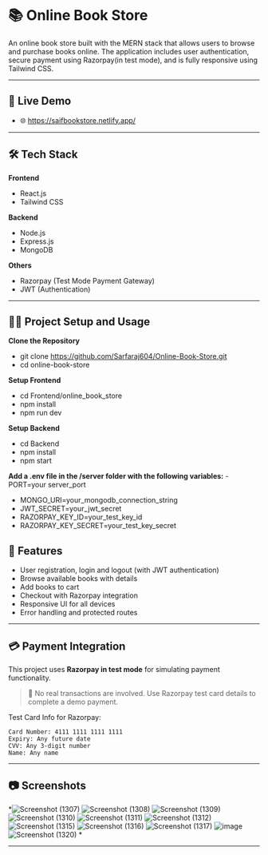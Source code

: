 # 📚 Online Book Store

An online book store built with the MERN stack that allows users to browse and purchase books online. The application includes user authentication, secure payment using Razorpay(in test mode), and is fully responsive using Tailwind CSS.

---

## 🚀 Live Demo

- 🌐 https://saifbookstore.netlify.app/

---

## 🛠 Tech Stack

**Frontend**  
- React.js  
- Tailwind CSS  

**Backend**  
- Node.js  
- Express.js  
- MongoDB  

**Others**  
- Razorpay (Test Mode Payment Gateway)  
- JWT (Authentication)

---

## 🧑‍💻 Project Setup and Usage

**Clone the Repository**
- git clone https://github.com/Sarfaraj604/Online-Book-Store.git
- cd online-book-store

**Setup Frontend**
- cd Frontend/online_book_store
- npm install
- npm run dev

**Setup Backend**
- cd Backend
- npm install
- npm start

**Add a .env file in the /server folder with the following variables:**
-PORT=your server_port
- MONGO_URI=your_mongodb_connection_string
- JWT_SECRET=your_jwt_secret
- RAZORPAY_KEY_ID=your_test_key_id
- RAZORPAY_KEY_SECRET=your_test_key_secret

## 🔐 Features

- User registration, login and logout (with JWT authentication)
- Browse available books with details
- Add books to cart
- Checkout with Razorpay integration
- Responsive UI for all devices
- Error handling and protected routes

---

## 💳 Payment Integration

This project uses **Razorpay in test mode** for simulating payment functionality.  
> 🧪 No real transactions are involved. Use Razorpay test card details to complete a demo payment.

Test Card Info for Razorpay:
```text
Card Number: 4111 1111 1111 1111
Expiry: Any future date
CVV: Any 3-digit number
Name: Any name
```

---

## 📷 Screenshots

*![Screenshot (1307)](https://github.com/user-attachments/assets/2340fe47-83cd-4232-a5fa-b4e6bf55b15c)
![Screenshot (1308)](https://github.com/user-attachments/assets/9ff8a3b1-abf2-4856-bd84-5ab94640429e)
![Screenshot (1309)](https://github.com/user-attachments/assets/5acbf029-f6a1-4187-813f-1b5982aa01d8)
![Screenshot (1310)](https://github.com/user-attachments/assets/286489f7-a662-41ba-a6d8-359b8f9e4082)
![Screenshot (1311)](https://github.com/user-attachments/assets/e633ca11-4573-42fb-9a19-debe8e4c56f5)
![Screenshot (1312)](https://github.com/user-attachments/assets/473be5bf-38d2-4d7d-8f40-98f69b4870fc)
![Screenshot (1315)](https://github.com/user-attachments/assets/7405f7a6-4531-4421-ad19-9456d259e818)
![Screenshot (1316)](https://github.com/user-attachments/assets/e2845d8b-9997-4747-bd9c-39222753f04a)
![Screenshot (1317)](https://github.com/user-attachments/assets/60c8cd14-a11f-4bb3-aa6c-e53f5614b6a9)
![image](https://github.com/user-attachments/assets/dc14e953-3d9b-4952-ab3c-831d142bafe2)
![Screenshot (1320)](https://github.com/user-attachments/assets/4347916b-3ca2-4c30-83f4-6c0cc9528b3c)
*

---

